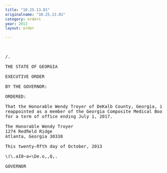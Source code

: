 ```yaml
---
title: "10.25.13.01"
originalname: "10.25.13.01"
category: orders
year: 2013
layout: order

---
```

<pre>
 

/.

THE STATE OF GEORGIA

EXECUTIVE ORDER

BY THE GOVERNOR:

ORDERED:

That the Honorable Wendy Troyer of DeKalb County, Georgia, is
reappointed as a member of the Georgia Composite Medical Board,
for a term of office ending July 1, 2017.

The Honorable Wendy Troyer
1274 Redﬁeld Ridge
Atlanta, Georgia 30338

This twenty—ﬁfth day of October, 2013

\(\.aI0~a»\De.o,,Q,.

GOVERNOR

</pre>
